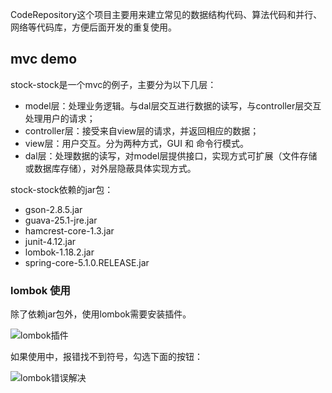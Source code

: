 CodeRepository这个项目主要用来建立常见的数据结构代码、算法代码和并行、网络等代码库，方便后面开发的重复使用。

## mvc demo

stock-stock是一个mvc的例子，主要分为以下几层：

- model层：处理业务逻辑。与dal层交互进行数据的读写，与controller层交互处理用户的请求；
- controller层：接受来自view层的请求，并返回相应的数据；
- view层：用户交互。分为两种方式，GUI 和 命令行模式。
- dal层：处理数据的读写，对model层提供接口，实现方式可扩展（文件存储或数据库存储），对外层隐蔽具体实现方式。

stock-stock依赖的jar包：
- gson-2.8.5.jar
- guava-25.1-jre.jar
- hamcrest-core-1.3.jar
- junit-4.12.jar
- lombok-1.18.2.jar
- spring-core-5.1.0.RELEASE.jar

### lombok 使用
除了依赖jar包外，使用lombok需要安装插件。

![lombok插件]()

如果使用中，报错找不到符号，勾选下面的按钮：

![lombok错误解决]()
